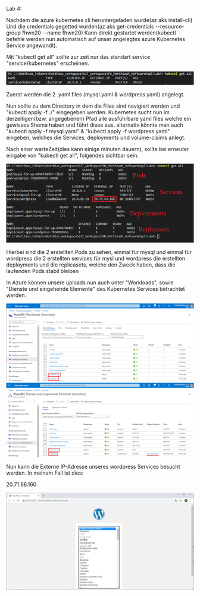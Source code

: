 Lab 4:

Nachdem die azure kubernetes cli heruntergeladen wurde(az aks install-cli)
Und die credentials gegetted wurden(az aks get-credentials --resource-group fhwn20 --name fhwn20)
Kann direkt gestartet werden(kubectl befehle werden nun automatisch auf unser angelegtes azure Kubernetes Service angewandt).

Mit "kubectl get all" sollte zur zeit nur das standart service "service/kubernetes" erscheinen.

![get all before command](https://github.com/MatthiasMan/FH_MatthiasM_SoftwareDepl/blob/main/Lab4/getllstart.PNG?raw=true)

Zuerst werden die 2 .yaml files (mysql.yaml & wordpress.yaml) angelegt.

Nun sollte zu dem Directory in dem die Files sind navigiert werden und 
"kubectl apply -f ./" eingegeben werden.
Kubernetes sucht nun im derzeitigen(bzw. angegebenen) Pfad alle ausführbare yaml files welche ein gewisses Shema haben und führt diese aus.
alternativ könnte man auch "kubectl apply -f mysql.yaml" & "kubectl apply -f wordpress.yaml" eingeben, welches die Services, deployments und volume-claims anlegt.

Nach einer warteZeit(dies kann einige minuten dauern), sollte bei erneuter eingabe von "kubectl get all", folgendes sichtbar sein:

![getallafter command](https://github.com/MatthiasMan/FH_MatthiasM_SoftwareDepl/blob/main/Lab4/getallafter.PNG?raw=true)

Hierbei sind die 2 erstellten Pods zu sehen, einmal für mysql und einmal für wordpress
die 2 erstellten services für mysl und wordpress
die erstellten deployments
und die replicasets, welche den Zweck haben, dass die laufenden Pods stabil bleiben

In Azure können unsere uploads nun auch unter "Workloads", sowie "Dienste und eingehende Elemente" des Kubernetes Services betrachtet werden.

![workloads](https://github.com/MatthiasMan/FH_MatthiasM_SoftwareDepl/blob/main/Lab4/workloads.PNG?raw=true)
![dienste](https://github.com/MatthiasMan/FH_MatthiasM_SoftwareDepl/blob/main/Lab4/dienste.PNG?raw=true)

Nun kann die Externe IP-Adresse unseres wordpress Services besucht werden. In meinem Fall ist dies:
 
20.71.66.160

![dienste](https://github.com/MatthiasMan/FH_MatthiasM_SoftwareDepl/blob/main/Lab4/Screenshot.PNG?raw=true)
